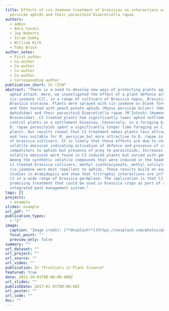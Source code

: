 ```yaml
---
title: Effects of cis-Jasmone treatment of brassicas on interactions with Myzus
  persicae aphids and their parasitoid Diaeretiella rapae
authors:
  - admin
  - Anca Covaci
  - Joe Roberts
  - Islam Sobhy
  - William Kirk
  - Toby Bruce
author_notes:
  - First author
  - Co-author
  - Co-author
  - Co-author
  - Co-author
  - Corresponding author
publication_short: In *ICW*
abstract: "There is a need to develop new ways of protecting plants against
  aphid attack. Here, we investigated the effect of a plant defence activator,
  cis-jasmone (CJ), in a range of cultivars of Brassica napus, Brassica rapa and
  Brassica oleracea. Plants were sprayed with cis-jasmone or blank formulation
  and then tested with peach potato aphids (Myzus persicae Sulzer) (Hemiptera:
  Aphididae) and their parasitoid Diaeretiella rapae (M'Intosh) (Hymenoptera:
  Braconidae). CJ treated plants had significantly lower aphid settlement than
  control plants in a settlement bioassay. Conversely, in a foraging bioassay,
  D. rapae parasitoids spent a significantly longer time foraging on CJ treated
  plants. Our results reveal that CJ treatment makes plants less attractive to
  and less suitable for M. persicae but more attractive to D. rapae in a range
  of brassica cultivars. It is likely that these effects are due to changes in
  volatile emission indicating activation of defence and presence of conspecific
  competitors to aphids but presence of prey to parasitoids. Increases in
  volatile emission were found in CJ induced plants but varied with genotype.
  Among the synthetic volatile compounds that were induced in the headspace of
  CJ treated brassica cultivars, methyl isothiocyanate, methyl salicylate and
  cis-jasmone were most repellent to aphids. These results build on earlier
  studies in Arabidopsis and show that tritrophic interactions are influenced by
  CJ in a wide range of brassica germplasm. The implication is that CJ is a
  promising treatment that could be used in brassica crops as part of an
  integrated pest management system."
tags: []
projects:
  - example
slides: example
url_pdf: ""
publication_types:
  - "2"
image:
  caption: "Image credit: [**Unsplash**](https://unsplash.com/photos/pLCdAaMFLTE)"
  focal_point: ""
  preview_only: false
summary: ""
url_dataset: ""
url_project: ""
url_source: ""
url_video: ""
publication: In *Frontiers in Plant Science*
featured: true
date: 2021-10-01T00:00:00.000Z
url_slides: ""
publishDate: 2017-01-01T00:00:00Z
url_poster: ""
url_code: ""
doi: ""
---
```

